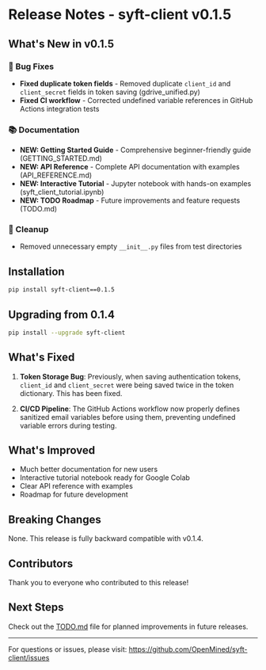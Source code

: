 # Release Notes - syft-client v0.1.5

## What's New in v0.1.5

### 🐛 Bug Fixes
- **Fixed duplicate token fields** - Removed duplicate `client_id` and `client_secret` fields in token saving (gdrive_unified.py)
- **Fixed CI workflow** - Corrected undefined variable references in GitHub Actions integration tests

### 📚 Documentation
- **NEW: Getting Started Guide** - Comprehensive beginner-friendly guide (GETTING_STARTED.md)
- **NEW: API Reference** - Complete API documentation with examples (API_REFERENCE.md)
- **NEW: Interactive Tutorial** - Jupyter notebook with hands-on examples (syft_client_tutorial.ipynb)
- **NEW: TODO Roadmap** - Future improvements and feature requests (TODO.md)

### 🧹 Cleanup
- Removed unnecessary empty `__init__.py` files from test directories

## Installation

```bash
pip install syft-client==0.1.5
```

## Upgrading from 0.1.4

```bash
pip install --upgrade syft-client
```

## What's Fixed

1. **Token Storage Bug**: Previously, when saving authentication tokens, `client_id` and `client_secret` were being saved twice in the token dictionary. This has been fixed.

2. **CI/CD Pipeline**: The GitHub Actions workflow now properly defines sanitized email variables before using them, preventing undefined variable errors during testing.

## What's Improved

- Much better documentation for new users
- Interactive tutorial notebook ready for Google Colab
- Clear API reference with examples
- Roadmap for future development

## Breaking Changes

None. This release is fully backward compatible with v0.1.4.

## Contributors

Thank you to everyone who contributed to this release!

## Next Steps

Check out the [TODO.md](TODO.md) file for planned improvements in future releases.

---

For questions or issues, please visit: https://github.com/OpenMined/syft-client/issues